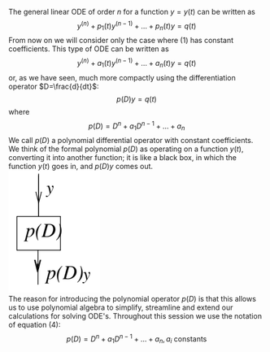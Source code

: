 The general linear ODE of order $n$ for a function $y = y(t)$ can be written as
$$y^{(n)} + p_1(t)y^{(n-1)} + \ldots + p_n(t)y = q(t)\tag{1}$$
From now on we will consider only the case where $(1)$ has constant coefficients. This type of ODE can be written as
$$y^{(n)} + a_1(t)y^{(n-1)} + \ldots + a_n(t)y = q(t)\tag{1}$$
or, as we have seen, much more compactly using the differentiation operator $D=\frac{d}{dt}$:
$$p(D)y=q(t)$$
where
$$p(D)=D^n+a_1D^{n-1}+\ldots+a_n$$
We call $p(D)$ a polynomial differential operator with constant coefficients. We think of the formal polynomial $p(D)$ as operating on a function $y(t)$, converting it into another function; it is like a black box, in which the function $y(t)$ goes in, and $p(D)y$ comes out.  
![](pic180201.png)  
The reason for introducing the polynomial operator $p(D)$ is that this allows us to use polynomial algebra to simplify, streamline and extend our calculations for solving ODE's. Throughout this session we use the notation of equation $(4)$:
$$p(D)=D^n+a_1D^{n-1}+\ldots+a_n, a_i \text{ constants}\tag{4}$$
